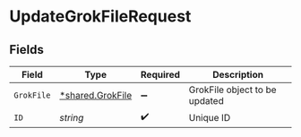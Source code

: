 # UpdateGrokFileRequest


## Fields

| Field                                               | Type                                                | Required                                            | Description                                         |
| --------------------------------------------------- | --------------------------------------------------- | --------------------------------------------------- | --------------------------------------------------- |
| `GrokFile`                                          | [*shared.GrokFile](../../models/shared/grokfile.md) | :heavy_minus_sign:                                  | GrokFile object to be updated                       |
| `ID`                                                | *string*                                            | :heavy_check_mark:                                  | Unique ID                                           |